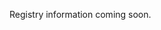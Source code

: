 ---
---


Registry information coming soon.
<!-- [Registry information coming soon](https://www.honeyfund.com/wedding/therewillbepie2016). -->
